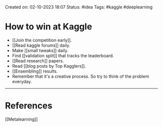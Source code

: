 Created on: 02-10-2023 18:07
Status: #idea
Tags: #kaggle #deeplearning
# How to win at Kaggle

-  [[Join the competition early]].
-  [[Read kaggle forums]] daily.
-  Make [[small tweaks]] daily.
-  Find [[validation split]] that tracks the leaderboard.
-  [[Read research]] papers.
-  Read [[blog posts by Top Kagglers]].
-  [[Ensembling]] results.
-  Remember that it's a creative process. So try to think of the problem everyday.

-----------------
# References
[[Metalearning]]

